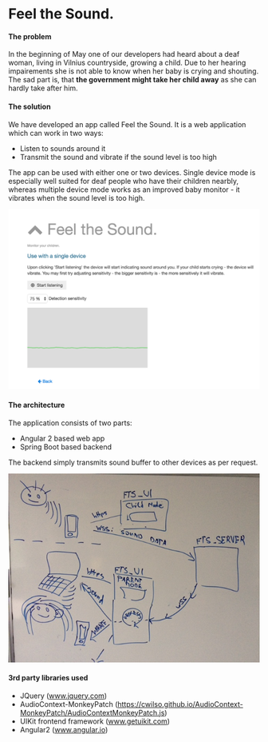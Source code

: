 # Feel the Sound.

#### The problem
In the beginning of May one of our developers had heard about a deaf woman, living in Vilnius countryside, growing a child. Due to her hearing impairements she is not able to know when her baby is crying and shouting. The sad part is, that **the government might take her child away** as she can hardly take after him.


#### The solution
We have developed an app called Feel the Sound. It is a web application which can work in two ways:
* Listen to sounds around it
* Transmit the sound and vibrate if the sound level is too high

The app can be used with either one or two devices. Single device mode is especially well suited for deaf people who have their children nearbly, whereas multiple device mode works as an improved baby monitor - it vibrates when the sound level is too high.

![Application screenshot](readme/screenshot.png?raw=true "Application screenshot")



#### The architecture
The application consists of two parts:
* Angular 2 based web app
* Spring Boot based backend

The backend simply transmits sound buffer to other devices as per request.

![Architecture overview](readme/architecture.jpg?raw=true "Architecture")


#### 3rd party libraries used
- JQuery (www.jquery.com)
- AudioContext-MonkeyPatch (https://cwilso.github.io/AudioContext-MonkeyPatch/AudioContextMonkeyPatch.js)
- UIKit frontend framework (www.getuikit.com)
- Angular2 (www.angular.io)
